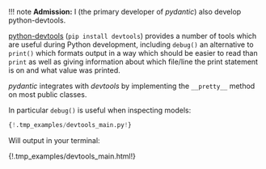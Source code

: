 !!! note
    **Admission:** I (the primary developer of *pydantic*) also develop python-devtools.
    
[python-devtools](https://python-devtools.helpmanual.io/) (`pip install devtools`) provides a number of tools which
are useful during Python development, including `debug()` an alternative to `print()` which formats output in a way
which should be easier to read than `print` as well as giving information about which file/line the print statement 
is on and what value was printed.

*pydantic* integrates with *devtools* by implementing the `__pretty__` method on most public classes.

In particular `debug()` is useful when inspecting models:


```py
{!.tmp_examples/devtools_main.py!}
```

Will output in your terminal:

{!.tmp_examples/devtools_main.html!}
